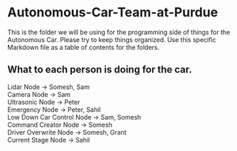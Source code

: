 # Autonomous-Car-Team-at-Purdue
This is the folder we will be using for the programming side of things for the Autonomous Car. Please try to keep things organized. 
Use this specific Markdown file as a table of contents for the folders.


## What to each person is doing for the car.
Lidar Node -> Somesh, Sam  
Camera Node -> Sam  
Ultrasonic Node -> Peter  
Emergency Node -> Peter, Sahil  
Low Down Car Control Node -> Sam, Somesh  
Command Creator Node -> Somesh  
Driver Overwrite Node -> Somesh, Grant  
Current Stage Node -> Sahil  
